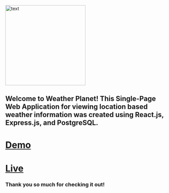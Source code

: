 <img src="https://github.com/misterheintschel/weather-react-app/blob/master/weather-app/src/weather-icon.png" alt="text" width="250px" text-wrap="wrap"></img>
 ## Welcome to Weather Planet! This Single-Page Web Application for viewing location based weather information was created using React.js, Express.js, and PostgreSQL. 

# [Demo](https://youtu.be/WKBpNc2geA4)

# [Live](http://blog.weatherplanet.net)

### Thank you so much for checking it out! 





